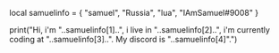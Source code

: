 local samuelinfo = {
"samuel",
"Russia",
"lua",
"IAmSamuel#9008"
}

print("Hi, i'm "..samuelinfo[1]..", i live in "..samuelinfo[2]..", i'm currently coding at "..samuelinfo[3]..". My discord is "..samuelinfo[4]".")
<!---
SamuelMoment/SamuelMoment is a ✨ special ✨ repository because its `README.md` (this file) appears on your GitHub profile.
You can click the Preview link to take a look at your changes.
--->
